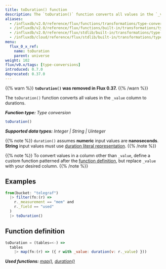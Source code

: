```yaml
---
title: toDuration() function
description: The `toDuration()` function converts all values in the `_value` column to durations.
aliases:
  - /influxdb/v2.0/reference/flux/functions/transformations/type-conversions/toduration
  - /influxdb/v2.0/reference/flux/functions/built-in/transformations/type-conversions/toduration/
  - /influxdb/v2.0/reference/flux/stdlib/built-in/transformations/type-conversions/toduration/
  - /influxdb/cloud/reference/flux/stdlib/built-in/transformations/type-conversions/toduration/
menu:
  flux_0_x_ref:
    name: toDuration
    parent: universe
weight: 102
flux/v0.x/tags: [type-conversions]
introduced: 0.7.0
deprecated: 0.37.0
---
```


{{% warn %}}
**`toDuration()` was removed in Flux 0.37.**
{{% /warn %}}

The `toDuration()` function converts all values in the `_value` column to durations.

_**Function type:** Type conversion_  

```js
toDuration()
```

_**Supported data types:** Integer | String | Uinteger_

{{% note %}}
`duration()` assumes **numeric** input values are **nanoseconds**.
**String** input values must use [duration literal representation](/flux/v0.x/spec/lexical-elements/#duration-literals).
{{% /note %}}

{{% note %}}
To convert values in a column other than `_value`, define a custom function
patterned after the [function definition](#function-definition),
but replace `_value` with your desired column.
{{% /note %}}

## Examples
```js
from(bucket: "telegraf")
  |> filter(fn:(r) =>
    r._measurement == "mem" and
    r._field == "used"
  )
  |> toDuration()
```

## Function definition
```js
toDuration = (tables=<-) =>
  tables
    |> map(fn:(r) => ({ r with _value: duration(v: r._value) }))
```

_**Used functions:**
[map()](/flux/v0.x/stdlib/universe/map),
[duration()](/flux/v0.x/stdlib/universe/duration)_
